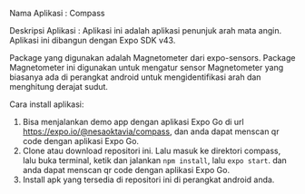 Nama Aplikasi   : Compass

Deskripsi Aplikasi  :
Aplikasi ini adalah aplikasi penunjuk arah mata angin. Aplikasi ini dibangun dengan Expo SDK v43.

Package yang digunakan adalah Magnetometer dari expo-sensors. Package Magnetometer ini digunakan untuk mengatur sensor Magnetometer yang biasanya ada di perangkat android untuk mengidentifikasi arah dan menghitung derajat sudut.

Cara install aplikasi:
1. Bisa menjalankan demo app dengan aplikasi Expo Go di url https://expo.io/@nesaoktavia/compass, dan anda dapat menscan qr code dengan aplikasi Expo Go.
2. Clone atau download repositori ini. Lalu masuk ke direktori compass, lalu buka terminal, ketik dan jalankan `npm install`, lalu `expo start`. dan anda dapat menscan qr code dengan aplikasi Expo Go.
3. Install apk yang tersedia di repositori ini di perangkat android anda. 
